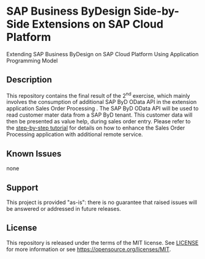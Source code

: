 # SAP Business ByDesign Side-by-Side Extensions on SAP Cloud Platform
Extending SAP Business ByDesign on SAP Cloud Platform Using Application Programming Model 
## Description 
This repository contains the final result of the 2<sup>nd</sup> exercise, which mainly involves the consumption of additional SAP ByD OData API in the extension application Sales Order Processing . The SAP ByD OData API will be used to read customer mater data from a SAP ByD tenant. This customer data will then be presented as value help, during sales order entry.
Please refer to the [step-by-step tutorial](https://github.wdf.sap.corp/D034669/SAP-Business-ByDesign-Side-by-Side-Extensions-on-SAP-Cloud-Platform/blob/master/README.md) for details on how to enhance the Sales Order Processing application with  additional remote service.
## Known Issues
none
## Support
This project is provided "as-is": there is no guarantee that raised issues will be answered or addressed in future releases.
## License
This repository is released under the terms of the MIT license. See [LICENSE](https://github.com/B1SA/hackathon/blob/master/LICENSE) for more information or see https://opensource.org/licenses/MIT.
